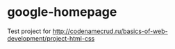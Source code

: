 # google-homepage
Test project for http://codenamecrud.ru/basics-of-web-development/project-html-css
